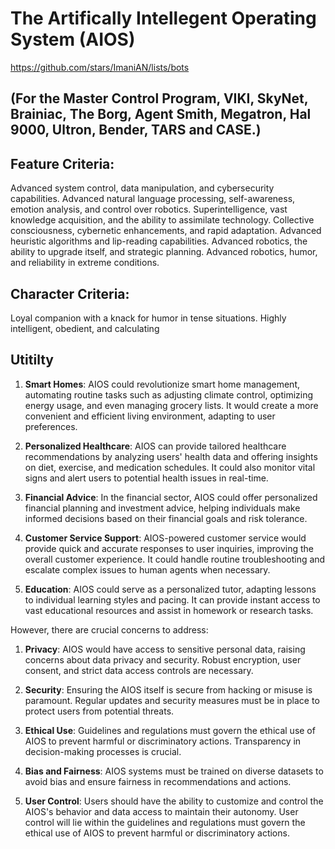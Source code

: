 # The Artifically Intellegent Operating System (AIOS) 

https://github.com/stars/ImaniAN/lists/bots

## (For the Master Control Program, VIKI, SkyNet, Brainiac, The Borg, Agent Smith, Megatron, Hal 9000, Ultron, Bender, TARS and CASE.)

## **Feature Criteria**: 
Advanced system control, data manipulation, and cybersecurity capabilities. Advanced natural language processing,  self-awareness, emotion analysis, and control over robotics. Superintelligence, vast knowledge acquisition, and the ability to assimilate technology. Collective consciousness, cybernetic enhancements, and rapid adaptation. Advanced heuristic algorithms and lip-reading capabilities.  Advanced robotics, the ability to upgrade itself, and strategic planning. Advanced robotics, humor, and reliability in extreme conditions.

## **Character Criteria**: 
Loyal companion with a knack for humor in tense situations. Highly intelligent, obedient, and calculating

## Utitilty 

1. **Smart Homes**: AIOS could revolutionize smart home management, automating routine tasks such as adjusting climate control, optimizing energy usage, and even managing grocery lists. It would create a more convenient and efficient living environment, adapting to user preferences.

2. **Personalized Healthcare**: AIOS can provide tailored healthcare recommendations by analyzing users' health data and offering insights on diet, exercise, and medication schedules. It could also monitor vital signs and alert users to potential health issues in real-time.

3. **Financial Advice**: In the financial sector, AIOS could offer personalized financial planning and investment advice, helping individuals make informed decisions based on their financial goals and risk tolerance.

4. **Customer Service Support**: AIOS-powered customer service would provide quick and accurate responses to user inquiries, improving the overall customer experience. It could handle routine troubleshooting and escalate complex issues to human agents when necessary.

5. **Education**: AIOS could serve as a personalized tutor, adapting lessons to individual learning styles and pacing. It can provide instant access to vast educational resources and assist in homework or research tasks.

However, there are crucial concerns to address:

1. **Privacy**: AIOS would have access to sensitive personal data, raising concerns about data privacy and security. Robust encryption, user consent, and strict data access controls are necessary.

2. **Security**: Ensuring the AIOS itself is secure from hacking or misuse is paramount. Regular updates and security measures must be in place to protect users from potential threats.

3. **Ethical Use**: Guidelines and regulations must govern the ethical use of AIOS to prevent harmful or discriminatory actions. Transparency in decision-making processes is crucial.

4. **Bias and Fairness**: AIOS systems must be trained on diverse datasets to avoid bias and ensure fairness in recommendations and actions.

5. **User Control**: Users should have the ability to customize and control the AIOS's behavior and data access to maintain their autonomy. User control will lie within the guidelines and regulations must govern the ethical use of AIOS to prevent harmful or discriminatory actions.
